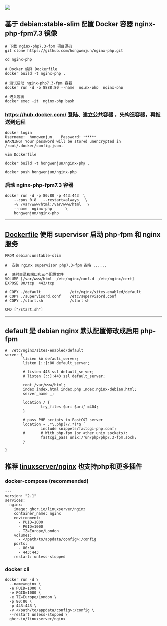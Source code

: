 ![](https://raw.githubusercontent.com/linuxserver/docker-templates/master/linuxserver.io/img/nginx-banner.png)
## 基于 debian:stable-slim 配置 Docker 容器  nginx-php-fpm7.3 镜像

```
# 下载 nginx-php7.3-fpm 项目源码
git clone https://github.com/hongwenjun/nginx-php.git

cd nginx-php

# Docker 编译 Dockerfile
docker build -t nginx-php .

# 测试启动 nginx-php7.3-fpm 容器
docker run -d -p 8888:80 --name  nginx-php  nginx-php

# 进入容器
docker exec -it  nginx-php bash

```


###  https://hub.docker.com/ 登陆、建立公共容器 ，先构造容器，再推送到远程
```
docker login
Username:  hongwenjun    Password: ******
WARNING! Your password will be stored unencrypted in /root/.docker/config.json.

vim Dockerfile

docker build -t hongwenjun/nginx-php .

docker push hongwenjun/nginx-php

```

### 启动 nginx-php-fpm7.3 容器

```
docker run -d -p 80:80 -p 443:443  \
    --cpus 0.8   --restart=always   \
    -v /var/www/html:/var/www/html   \
    --name  nginx-php      \
    hongwenjun/nginx-php
```
-----

##  [Dockerfile](https://raw.githubusercontent.com/hongwenjun/nginx-php/main/Dockerfile) 使用 supervisor 启动 php-fpm  和 nginx 服务
```
FROM debian:unstable-slim

#  安装 nginx supervisor php7.3-fpm 省略 ......

#  映射目录和端口和三个配置文件
VOLUME [/var/www/html  /etc/nginx/conf.d  /etc/nginx/cert]
EXPOSE 80/tcp  443/tcp

# COPY ./default             /etc/nginx/sites-enabled/default
# COPY ./supervisord.conf    /etc/supervisord.conf
# COPY ./start.sh            /start.sh

CMD ["/start.sh"]

```

-----

##  default 是 debian nginx 默认配置修改成启用  php-fpm
```
#  /etc/nginx/sites-enabled/default
server {
        listen 80 default_server;
        listen [::]:80 default_server;

        # listen 443 ssl default_server;
        # listen [::]:443 ssl default_server;

        root /var/www/html;
        index index.html index.php index.nginx-debian.html;
        server_name _;

        location / {
                try_files $uri $uri/ =404;
        }

        # pass PHP scripts to FastCGI server
        location ~ .*\.php(\/.*)*$ {
                include snippets/fastcgi-php.conf;
        #       # With php-fpm (or other unix sockets):
                fastcgi_pass unix:/run/php/php7.3-fpm.sock;
        }

}
```

##  推荐 [linuxserver/nginx](https://hub.docker.com/r/linuxserver/nginx) 也支持php和更多插件

### docker-compose (recommended)

```
---
version: "2.1"
services:
  nginx:
    image: ghcr.io/linuxserver/nginx
    container_name: nginx
    environment:
      - PUID=1000
      - PGID=1000
      - TZ=Europe/London
    volumes:
      - </path/to/appdata/config>:/config
    ports:
      - 80:80
      - 443:443
    restart: unless-stopped

```

### docker cli
```
docker run -d \
  --name=nginx \
  -e PUID=1000 \
  -e PGID=1000 \
  -e TZ=Europe/London \
  -p 80:80 \
  -p 443:443 \
  -v </path/to/appdata/config>:/config \
  --restart unless-stopped \
  ghcr.io/linuxserver/nginx
```


